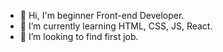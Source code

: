 - 👋 Hi, I'm beginner Front-end Developer.
- 🌱 I’m currently learning HTML, CSS, JS, React.
- 💞️ I’m looking to find first job.

<!---
kaemil/kaemil is a ✨ special ✨ repository because its `README.md` (this file) appears on your GitHub profile.
You can click the Preview link to take a look at your changes.
--->
